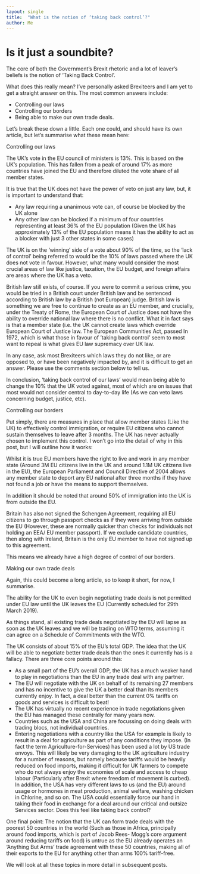 ```yaml
---
layout: single
title:  "What is the notion of ‘taking back control’?"
author: Me
---
```


# Is it just a soundbite?

The core of both the Government’s Brexit rhetoric and a lot of leaver’s beliefs is the notion of ‘Taking Back Control’. 

What does this really mean? I’ve personally asked Brexiteers and I am yet to get a straight answer on this. The most common answers include:

- Controlling our laws
- Controlling our borders
- Being able to make our own trade deals. 

Let’s break these down a little. Each one could, and should have its own article, but let’s summarise what these mean here:

Controlling our laws

The UK’s vote in the EU council of ministers is 13%. This is based on the UK’s population. This has fallen from a peak of around 17% as more countries have joined the EU and therefore diluted the vote share of all member states.

It is true that the UK does not have the power of veto on just any law, but, it is important to understand that:

- Any law requiring a unanimous vote can, of course be blocked by the UK alone
- Any other law can be blocked if a minimum of four countries representing at least 36% of the EU population (Given the UK has approximately 13% of the EU population means it has the ability to act as a blocker with just 3 other states in some cases)

The UK is on the ‘winning’ side of a vote about 90% of the time, so the ‘lack of control’ being referred to would be the 10% of laws passed where the UK does not vote in favour. However, what many would consider the most crucial areas of law like justice, taxation, the EU budget, and foreign affairs  are areas where the UK has a veto.

British law still exists, of course. If you were to commit a serious crime, you would be tried in a British court under British law and be sentenced according to British law by a British (not European) judge. British law is something we are free to continue to create as an EU member, and crucially, under the Treaty of Rome, the European Court of Justice does not have the ability to override national law where there is no conflict. What it in fact says is that a member state (i.e. the UK cannot create laws which override European Court of Justice law. The European Communities Act, passed In 1972, which is what those in favour of ’taking back control’ seem to most want to repeal is what gives EU law supremacy over UK law.

In any case, ask most Brexiteers which laws they do not like, or are opposed to, or have been negatively impacted by, and it is difficult to get an answer. Please use the comments section below to tell us.

In conclusion, ‘taking back control of our laws’ would mean being able to change the 10% that the UK voted against, most of which are on issues that most would not consider central to day-to-day life (As we can veto laws concerning budget, justice, etc). 

Controlling our borders

Put simply, there are measures in place that allow member states (Like the UK) to effectively control immigration, or require EU citizens who cannot sustain themselves to leave after 3 months. The UK has never actually chosen to implement this control. I won’t go into the detail of why in this post, but I will outline how it works:

Whilst it is true EU members have the right to live and work in any member state (Around 3M EU citizens live in the UK and around 1.1M UK citizens live in the EU), the European Parliament and Council Directive of 2004 allows any member state to deport any EU national after three months if they have not found a job or have the means to support themselves. 

 In addition it should be noted that around 50% of immigration into the UK is from outside the EU.

Britain has also not signed the Schengen Agreement, requiring all EU citizens to go through passport checks as if they were arriving from outside the EU (However, these are normally quicker than checks for individuals not holding an EEA/ EU member passport). If we exclude candidate countries, then along with Ireland, Britain is the only EU member to have not signed up to this agreement. 

This means we already have a high degree of control of our borders.

Making our own trade deals

Again, this could become a long article, so to keep it short, for now, I summarise.

The ability for the UK to even begin negotiating trade deals is not permitted under EU law until the UK leaves the EU (Currently scheduled for 29th March 2019). 

As things stand, all existing trade deals negotiated by the EU will lapse as soon as the UK leaves and we will be trading on WTO terms, assuming it can agree on a Schedule of Commitments with the WTO.

The UK consists of about 15% of the EU’s total GDP. The idea that the UK will be able to negotiate better trade deals than the ones it currently has is a fallacy. There are three core points around this:

- As a small part of the EU’s overall GDP, the UK has a much weaker hand to play in negotiations than the EU in any trade deal with any partner.
- The EU will negotiate with the UK on behalf of its remaining 27 members and has no incentive to give the UK a better deal than its members currently enjoy. In fact, a deal better than the current 0% tariffs on goods and services is difficult to beat!
- The UK has virtually no recent experience in trade negotiations given the EU has managed these centrally for many years now.
- Countries such as the USA and China are focussing on doing deals with trading blocs, not individual countries.
- Entering negotiations with a country like the USA for example is likely to result in a deal for agriculture as part of any conditions they impose. (In fact the term Agriculture-for-Services) has been used a lot by US trade envoys. This will likely be very damaging to the UK agriculture industry for a number of reasons, but namely because tariffs would be heavily reduced on food imports, making it difficult for UK farmers to compete who do not always enjoy the economies of scale and access to cheap labour (Particularly after Brexit where freedom of movement is curbed). In addition, the USA has very different laws to us (and the EU) around usage or hormones in meat production, animal welfare, washing chicken in Chlorine, and so on. The USA could essentially force our hand in taking their food in exchange for a deal around our critical and outsize Services sector. Does this feel like taking back control?

One final point: The notion that the UK can form trade deals with the poorest 50 countries in the world (Such as those in Africa, principally around food imports, which is part of Jacob Rees- Mogg’s core argument around reducing tariffs on food) is untrue as the EU already operates an ‘Anything But Arms’ trade agreement with these 50 countries, making all of their exports to the EU for anything other than arms 100% tariff-free.

We will look at all these topics in more detail in subsequent posts.